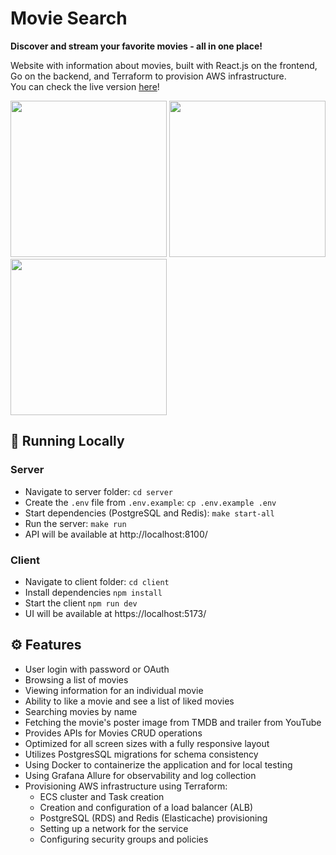 # Movie Search
**Discover and stream your favorite movies - all in one place!**

Website with information about movies, built with React.js on the frontend, Go on the backend, and Terraform to provision AWS infrastructure.    
You can check the live version [here](https://ms.martishin.com/)!  

<p>
  <img width="250" src="https://github.com/user-attachments/assets/edf425e3-dc2c-4006-a7ed-3a15d5f0d8e0" />
  <img width="250" src="https://github.com/user-attachments/assets/b8ffe155-b31b-4cf1-9578-71973a54f083" />
  <img width="250" src="https://github.com/user-attachments/assets/c05b16a1-6a6e-446b-b808-bbe50e6f97b8" />
</p>

## 🚀 Running Locally
### Server
* Navigate to server folder: `cd server`
* Create the `.env` file from `.env.example`: `cp .env.example .env`
* Start dependencies (PostgreSQL and Redis): `make start-all`
* Run the server: `make run`
* API will be available at http://localhost:8100/
### Client
* Navigate to client folder: `cd client`
* Install dependencies `npm install`
* Start the client `npm run dev`
* UI will be available at https://localhost:5173/

## ⚙️ Features
* User login with password or OAuth
* Browsing a list of movies
* Viewing information for an individual movie
* Ability to like a movie and see a list of liked movies
* Searching movies by name
* Fetching the movie's poster image from TMDB and trailer from YouTube
* Provides APIs for Movies CRUD operations
* Optimized for all screen sizes with a fully responsive layout
* Utilizes PostgresSQL migrations for schema consistency 
* Using Docker to containerize the application and for local testing
* Using Grafana Allure for observability and log collection
* Provisioning AWS infrastructure using Terraform:
    * ECS cluster and Task creation
    * Creation and configuration of a load balancer (ALB)
    * PostgreSQL (RDS) and Redis (Elasticache) provisioning
    * Setting up a network for the service
    * Configuring security groups and policies
